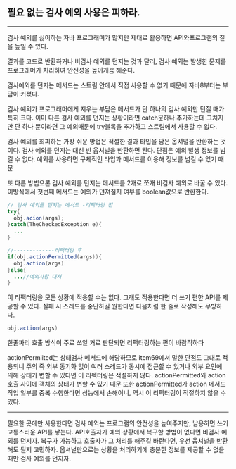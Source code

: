 ## 필요 없는 검사 예외 사용은 피하라.

---

검사 예외를 싫어하는 자바 프로그래머가 많지만 제대로 활용하면 API와프로그램의 질을 높일 수 있다.

결과를 코드로 반환하거나 비검사 예외를 던지는 것과 달리, 검사 예외는 발생한 문제를 프로그래머가 처리하여 안전성을 높이게끔 해준다.

검사예외를 던지는 메서드는 스트림 안에서 직접 사용할 수 없기 때문에 자바8부터는 부담이 커졌다.

검사 예외가 프로그래머에게 지우는 부담은 메서드가 단 하나의 검사 예외만 던질 때가 특히 크다. 이미 다른 검사 예외를 던지는 상황이라면 catch문하나 추가하는데 그치지만 단 하나 뿐이라면 그 예외때문에 try블록을 추가하고 스트림에서 사용할 수 없다.

검사 예외를 회피하는 가장 쉬운 방법은 적절한 결과 타입을 담은 옵셔널을 반환하는 것이다. 검사 예외를 던지는 대신 빈 옵셔널을 반환하면 된다. 단점은 예외 발생 정보를 넘길 수 없다. 예외를 사용하면 구체적인 타입과 메서드를 이용해 정보를 넘길 수 있기 때문

또 다른 방법으론 검사 예외를 던지는 메서드를 2개로 쪼개 비검사 예외로 바꿀 수 있다. 이방식에서 첫번째 메서드는 예외가 던져질지 여부를 boolean값으로 반환한다.

```java
// 검사 예외를 던지는 메서드 -리팩터링 전
try{
  obj.acion(args);
}catch(TheCheckedException e){
  ...
}

//-------------리팩터링 후
if(obj.actionPermitted(args)){
  obj.action(args)
}else{
  ...//예외사항 대처
}
```

이 리팩터링을 모든 상황에 적용할 수는 없다. 그래도 적용한다면 더 쓰기 편한 API를 제공할 수 있다. 실패 시 스레드를 중단하길 원한다면 다음처럼 한 줄로 작성해도 무방하다.

```java
obj.action(args)
```

한줄짜리 호출 방식이 주로 쓰일 거로 판단되면 리팩터링하는 편이 바람직하다

actionPermiited는 상태검사 메서드에 해당하므로 item69에서 말한 단점도 그대로 적용되니 주의 즉 외부 동기화 없이 여러 스레드가 동시에 접근할 수 있거나 외부 요인에 의해 상태가 변할 수 있다면 이 리펙터링은 적절하지 않다. actionPermitted와 action 호출 사이에 객체의 상태가 변할 수 있기 때문 또한 actionPermitted가 action 메서드 작업 일부를 중복 수행한다면 성능에서 손해이니, 역시 이 리팩터링이 적절하지 않을 수 있다.

---

필요한 곳에만 사용한다면 검사 예외는 프로그램의 안전성을 높여주지만, 남용하면 쓰기 고통스러운 API를 낳는다. API호출자가 예외 상황에서 복구할 방법이 없다면 비검사 예외를 던지자. 복구가 가능하고 호출자가 그 처리를 해주길 바란다면, 우선 옵셔널을 반환해도 될지 고민하자. 옵셔널만으로는 상황을 처리하기에 충분한 정보를 제공할 수 없을 때만 검사 예외를 던지자.
